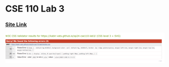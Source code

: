 # CSE 110 Lab 3
### [Site Link](https://kabir-vats.github.io/sp24-cse110-lab3/)
![Validation Picture](screenshots/cssisvalid.png)
